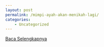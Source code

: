 ```yaml
---
layout: post
permalink: /mimpi-ayah-akan-menikah-lagi/
categories:
    - Uncategorized
---
```


[Baca Selengkapnya](/05)